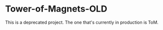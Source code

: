 # Tower-of-Magnets-OLD
This is a deprecated project. The one that's currently in production is ToM.
